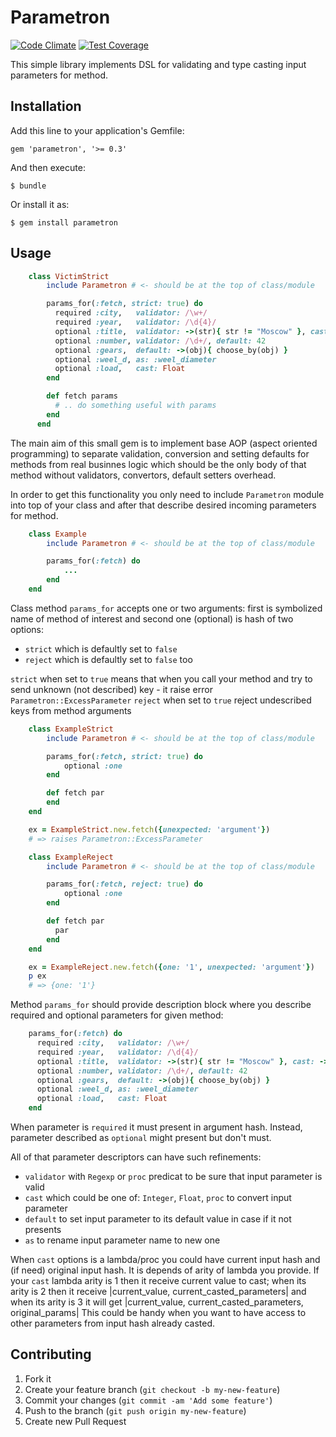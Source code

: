 # Parametron

[![Code Climate](https://codeclimate.com/github/svenyurgensson/parametron/badges/gpa.svg)](https://codeclimate.com/github/svenyurgensson/parametron)
[![Test Coverage](https://codeclimate.com/github/svenyurgensson/parametron/badges/coverage.svg)](https://codeclimate.com/github/svenyurgensson/parametron/coverage)

This simple library implements DSL for validating and type casting input parameters for method.

## Installation

Add this line to your application's Gemfile:

    gem 'parametron', '>= 0.3'

And then execute:

    $ bundle

Or install it as:

    $ gem install parametron

## Usage

```ruby
    class VictimStrict
        include Parametron # <- should be at the top of class/module

        params_for(:fetch, strict: true) do
          required :city,   validator: /\w+/
          required :year,   validator: /\d{4}/
          optional :title,  validator: ->(str){ str != "Moscow" }, cast: ->(str){ str.upase }
          optional :number, validator: /\d+/, default: 42
          optional :gears,  default: ->(obj){ choose_by(obj) }
          optional :weel_d, as: :weel_diameter
          optional :load,   cast: Float
        end

        def fetch params
          # .. do something useful with params
        end
      end
```

The main aim of this small gem is to implement base AOP (aspect oriented programming) to separate validation, conversion and setting defaults for methods from real businnes logic which should be the only body of that method without validators, convertors, default setters overhead.

In order to get this functionality you only need to include `Parametron` module into top of your class and after that describe desired incoming parameters for method.

```ruby
    class Example
        include Parametron # <- should be at the top of class/module

        params_for(:fetch) do
            ...
        end
    end
```

Class method `params_for` accepts one or two arguments: first is symbolized name of method of interest and second one (optional) is hash of two options:

* `strict` which is defaultly set to `false`
* `reject` which is defaultly set to `false` too

`strict` when set to `true` means that when you call your method and try to send unknown (not described) key - it raise error `Parametron::ExcessParameter`
`reject` when set to `true` reject undescribed keys from method arguments

```ruby
    class ExampleStrict
        include Parametron # <- should be at the top of class/module

        params_for(:fetch, strict: true) do
            optional :one
        end

        def fetch par
        end
    end

    ex = ExampleStrict.new.fetch({unexpected: 'argument'})
    # => raises Parametron::ExcessParameter
```

```ruby
    class ExampleReject
        include Parametron # <- should be at the top of class/module

        params_for(:fetch, reject: true) do
            optional :one
        end

        def fetch par
          par
        end
    end

    ex = ExampleReject.new.fetch({one: '1', unexpected: 'argument'})
    p ex
    # => {one: '1'}
```

Method `params_for` should provide description block where you describe required and optional parameters for given method:

```ruby
    params_for(:fetch) do
      required :city,   validator: /\w+/
      required :year,   validator: /\d{4}/
      optional :title,  validator: ->(str){ str != "Moscow" }, cast: ->(str){ str.upase }
      optional :number, validator: /\d+/, default: 42
      optional :gears,  default: ->(obj){ choose_by(obj) }
      optional :weel_d, as: :weel_diameter
      optional :load,   cast: Float
    end
```

When parameter is `required` it must present in argument hash.
Instead, parameter described as `optional` might present but don't must.

All of that parameter descriptors can have such refinements:

* `validator` with `Regexp` or `proc` predicat to be sure that input parameter is valid
* `cast` which could be one of: `Integer`, `Float`, `proc` to convert input parameter
* `default` to set input parameter to its default value in case if it not presents
* `as` to rename input parameter name to new one


When `cast` options is a lambda/proc you could have current input hash and (if need)
original input hash. It is depends of arity of lambda you provide.
If your `cast` lambda arity is 1 then it receive current value to cast; when its arity is 2
then it receive |current_value, current_casted_parameters| and when its arity is 3
it will get |current_value, current_casted_parameters, original_params|
This could be handy when you want to have access to other parameters from input hash already
casted.


## Contributing

1. Fork it
2. Create your feature branch (`git checkout -b my-new-feature`)
3. Commit your changes (`git commit -am 'Add some feature'`)
4. Push to the branch (`git push origin my-new-feature`)
5. Create new Pull Request
